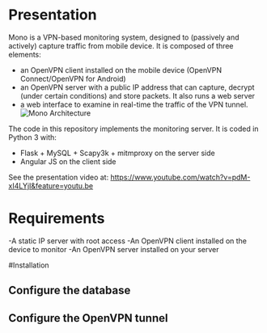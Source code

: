 # Presentation
Mono is a VPN-based monitoring system, designed to (passively and actively) capture traffic from mobile device. It is composed of three elements: 
- an OpenVPN client installed on the mobile device (OpenVPN Connect/OpenVPN for Android)
- an OpenVPN server with a public IP address that can capture, decrypt (under certain conditions)
and store packets. It also runs a web server
- a web interface to examine in real-time the traffic of the VPN tunnel.
![Mono Architecture](https://github.com/gcanal/Mono/blob/master/imgs/use_case_3.png)


The code in this repository implements the monitoring server. It is coded in Python 3 with: 
- Flask + MySQL + Scapy3k + mitmproxy on the server side 
- Angular JS on the client side 


See the presentation video at: https://www.youtube.com/watch?v=pdM-xI4LYjI&feature=youtu.be

# Requirements

-A static IP server with root access
-An OpenVPN client installed on the device to monitor
-An OpenVPN server installed on your server

#Installation

## Configure the database


## Configure the OpenVPN tunnel


